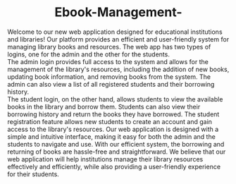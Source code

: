 <h1 align = "center" > Ebook-Management- </h1>
Welcome to our new web application designed for educational institutions and libraries! Our
platform provides an efficient and user-friendly system for managing library books and
resources. The web app has two types of logins, one for the admin and the other for the students.<br>
The admin login provides full access to the system and allows for the management of the
library's resources, including the addition of new books, updating book information, and
removing books from the system. The admin can also view a list of all registered students and
their borrowing history.<br>
The student login, on the other hand, allows students to view the available books in the library
and borrow them. Students can also view their borrowing history and return the books they have
borrowed. The student registration feature allows new students to create an account and gain
access to the library's resources.
Our web application is designed with a simple and intuitive interface, making it easy for both the
admin and the students to navigate and use. With our efficient system, the borrowing and
returning of books are hassle-free and straightforward. We believe that our web application will
help institutions manage their library resources effectively and efficiently, while also providing a
user-friendly experience for their students.
